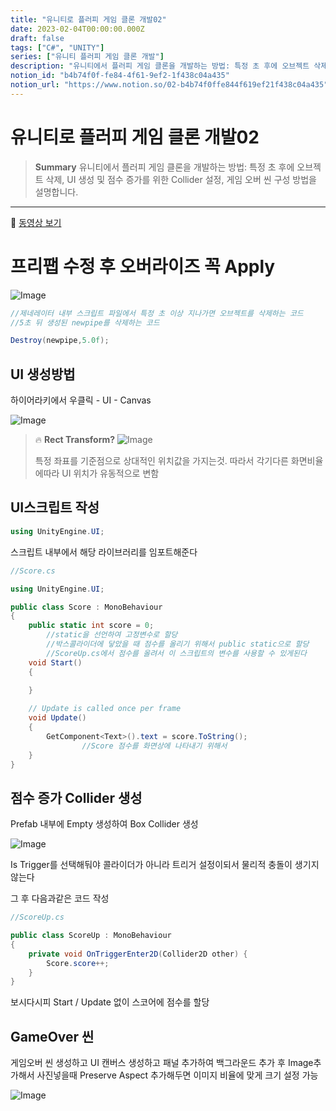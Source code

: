 ```yaml
---
title: "유니티로 플러피 게임 클론 개발02"
date: 2023-02-04T00:00:00.000Z
draft: false
tags: ["C#", "UNITY"]
series: ["유니티 플러피 게임 클론 개발"]
description: "유니티에서 플러피 게임 클론을 개발하는 방법: 특정 초 후에 오브젝트 삭제, UI 생성 및 점수 증가를 위한 Collider 설정, 게임 오버 씬 구성 방법을 설명합니다."
notion_id: "b4b74f0f-fe84-4f61-9ef2-1f438c04a435"
notion_url: "https://www.notion.so/02-b4b74f0ffe844f619ef21f438c04a435"
---
```


# 유니티로 플러피 게임 클론 개발02

> **Summary**
> 유니티에서 플러피 게임 클론을 개발하는 방법: 특정 초 후에 오브젝트 삭제, UI 생성 및 점수 증가를 위한 Collider 설정, 게임 오버 씬 구성 방법을 설명합니다.

---

🎥 [동영상 보기](https://www.youtube.com/watch?v=EqoU1PodQQ4&t=460s)

# 프리팹 수정 후 오버라이즈 꼭 Apply

![Image](https://prod-files-secure.s3.us-west-2.amazonaws.com/09ccd4d5-876c-4bba-bbdf-cc77a0a11257/4c19d9ad-fd43-480a-9efc-7661f1800dfd/Untitled.png?X-Amz-Algorithm=AWS4-HMAC-SHA256&X-Amz-Content-Sha256=UNSIGNED-PAYLOAD&X-Amz-Credential=ASIAZI2LB46674OHCJNP%2F20250724%2Fus-west-2%2Fs3%2Faws4_request&X-Amz-Date=20250724T102359Z&X-Amz-Expires=3600&X-Amz-Security-Token=IQoJb3JpZ2luX2VjEAIaCXVzLXdlc3QtMiJHMEUCIQDbhqus7PU3%2BSBhedl6Sz6%2BIYn46OKie30FYbixxX3JNAIgCE6gylk%2F1yzbMf8WFlwh5%2FIjj2zBdnAb%2BJCg8amrNuMq%2FwMIKhAAGgw2Mzc0MjMxODM4MDUiDMzxKHN%2FofBvrSn%2FRCrcA%2BTWhIcszZUdlktlbd%2FYCefyfoo08Pg1n5nBQdeVFfxzCrkZdu9TD2k6rQxSZNdo1iIAVQnoWs1A7zCep79OKybVVnHhi7WcpjBm%2FnTUmKT4gdkNk%2FMAfAHdar6Od%2B6sQS4Cugcz1cSmA5CgzkjnUu3sWi%2BU5CfQi0q0ioRoXOq%2BBDqbCaW9ihNrxCCh%2BLq2stI3ICNp6Ua7KqKdoUN%2F6Ehtk%2BKctQZK2VcYJnHD%2BULFv2JVQCl7ErMvnx4dHLbnzWOo6YSObjZqJj09pqQCPJxDd2YjujPWsxMFol4sNvYXJzUwnQ6yF8srVB%2BnBCI%2BDe0Wh86VsDMJrSfIIKLxx1HEPvVOP9Zf0x%2FUJCVn77Y1KXd8X1I9mMQiPeKQh67VGwGuRJ1TXVoWge5FsaAu0o0cVVR0qhkS4O8nHiWqKZIkjWiHJCh0Hyfvo6xKJu15b3GyQTIM63BhiRBEGWHnwgXuxcwrxUGX2ypayJESifOm%2B%2BBVJQwdctwGM%2FZrsKldXAme4oU0KKVA2%2BmqBWhvMY7LSEEU1cjWuSQc3eN0mHvhNW%2FFSl2Ey9MKTWycyoizRbFIPMTaYxSn21MbfhmIma4EWE1bNSzxbF%2B5EumnClnisR%2FkufFMnEu5gGtcMOT2h8QGOqUB0IWYgXhqxRX77iqfxmKQb7N8FvmuGP%2FmUNNovyxFs%2B77R5i7eEHqt9F2C%2BBKd5Z4XNrGZ96lDU0FdPk2triy4Rr4320LKN2FsMPdA3qt6%2Fp8WvQnFOv4hTOSWVbHrWMPR4hgrObAxeocJjAlsyhjSwQ0xpvcy%2Bav5zVygY8IhMOn3hfWGdiDNtsMWv%2Fud74BXSJcD9ujdFh8nJmse%2BtXnqib4R%2B6&X-Amz-Signature=f7f4b91a9182abe95df8063a9cdc823305219b7cb891ad94f45bcfaeb687458d&X-Amz-SignedHeaders=host&x-amz-checksum-mode=ENABLED&x-id=GetObject)

```c#
//제네레이터 내부 스크립트 파일에서 특정 초 이상 지나가면 오브젝트를 삭제하는 코드
//5초 뒤 생성된 newpipe를 삭제하는 코드

Destroy(newpipe,5.0f);
```

## UI 생성방법

하이어라키에서 우클릭 - UI - Canvas

![Image](https://prod-files-secure.s3.us-west-2.amazonaws.com/09ccd4d5-876c-4bba-bbdf-cc77a0a11257/4b878d2e-a01a-4fd4-b4a0-3a0c78b446c6/Untitled.png?X-Amz-Algorithm=AWS4-HMAC-SHA256&X-Amz-Content-Sha256=UNSIGNED-PAYLOAD&X-Amz-Credential=ASIAZI2LB46674OHCJNP%2F20250724%2Fus-west-2%2Fs3%2Faws4_request&X-Amz-Date=20250724T102359Z&X-Amz-Expires=3600&X-Amz-Security-Token=IQoJb3JpZ2luX2VjEAIaCXVzLXdlc3QtMiJHMEUCIQDbhqus7PU3%2BSBhedl6Sz6%2BIYn46OKie30FYbixxX3JNAIgCE6gylk%2F1yzbMf8WFlwh5%2FIjj2zBdnAb%2BJCg8amrNuMq%2FwMIKhAAGgw2Mzc0MjMxODM4MDUiDMzxKHN%2FofBvrSn%2FRCrcA%2BTWhIcszZUdlktlbd%2FYCefyfoo08Pg1n5nBQdeVFfxzCrkZdu9TD2k6rQxSZNdo1iIAVQnoWs1A7zCep79OKybVVnHhi7WcpjBm%2FnTUmKT4gdkNk%2FMAfAHdar6Od%2B6sQS4Cugcz1cSmA5CgzkjnUu3sWi%2BU5CfQi0q0ioRoXOq%2BBDqbCaW9ihNrxCCh%2BLq2stI3ICNp6Ua7KqKdoUN%2F6Ehtk%2BKctQZK2VcYJnHD%2BULFv2JVQCl7ErMvnx4dHLbnzWOo6YSObjZqJj09pqQCPJxDd2YjujPWsxMFol4sNvYXJzUwnQ6yF8srVB%2BnBCI%2BDe0Wh86VsDMJrSfIIKLxx1HEPvVOP9Zf0x%2FUJCVn77Y1KXd8X1I9mMQiPeKQh67VGwGuRJ1TXVoWge5FsaAu0o0cVVR0qhkS4O8nHiWqKZIkjWiHJCh0Hyfvo6xKJu15b3GyQTIM63BhiRBEGWHnwgXuxcwrxUGX2ypayJESifOm%2B%2BBVJQwdctwGM%2FZrsKldXAme4oU0KKVA2%2BmqBWhvMY7LSEEU1cjWuSQc3eN0mHvhNW%2FFSl2Ey9MKTWycyoizRbFIPMTaYxSn21MbfhmIma4EWE1bNSzxbF%2B5EumnClnisR%2FkufFMnEu5gGtcMOT2h8QGOqUB0IWYgXhqxRX77iqfxmKQb7N8FvmuGP%2FmUNNovyxFs%2B77R5i7eEHqt9F2C%2BBKd5Z4XNrGZ96lDU0FdPk2triy4Rr4320LKN2FsMPdA3qt6%2Fp8WvQnFOv4hTOSWVbHrWMPR4hgrObAxeocJjAlsyhjSwQ0xpvcy%2Bav5zVygY8IhMOn3hfWGdiDNtsMWv%2Fud74BXSJcD9ujdFh8nJmse%2BtXnqib4R%2B6&X-Amz-Signature=1db4505c43779efe2a60826ba7646a6594f5d45abc94e8d152a4c2c7e18e7fc5&X-Amz-SignedHeaders=host&x-amz-checksum-mode=ENABLED&x-id=GetObject)


> 🔥 **Rect Transform?**
> ![Image](https://prod-files-secure.s3.us-west-2.amazonaws.com/09ccd4d5-876c-4bba-bbdf-cc77a0a11257/2f1c9bdf-b650-4c85-aa76-cb03a6c25099/Untitled.png?X-Amz-Algorithm=AWS4-HMAC-SHA256&X-Amz-Content-Sha256=UNSIGNED-PAYLOAD&X-Amz-Credential=ASIAZI2LB466XGBFO7QJ%2F20250724%2Fus-west-2%2Fs3%2Faws4_request&X-Amz-Date=20250724T102359Z&X-Amz-Expires=3600&X-Amz-Security-Token=IQoJb3JpZ2luX2VjEAIaCXVzLXdlc3QtMiJGMEQCIBZlU0ZmCcK%2BEYfHuneSWkKddmqwQJUBeuYR9JoQvU8%2BAiAEYmwnk8lheYphzRpoyLxM%2FcgEHrwhz%2Bc120EJ2AF0LCr%2FAwgqEAAaDDYzNzQyMzE4MzgwNSIMYIAmpnCbLpKSxQOeKtwDMERJKshcnxa69XGjcmZrbgtNRBsg72awa6GdYNmVUPKCM3iuwXzjE%2BA5ZZvKgvOBcx7dGWv93Ky1UPOhXLFGDsmelTT62XaxhXBrd45VnxAqoimWetkLz4%2FV3vb7%2Fp87M10UplIyBIvShWIEkuCthABlwimn1KR9BEjjgC9pe9bmQ5CTtemu3i1m8OXTSeLRTPsgg1LgcZUwQxgjEVJyy0gragKiuif3V97draqa3vcmanm82wWev2ia%2F4RCUQfqD236IWBCQNBD%2BNZ34JU9xgEJuq88XGz%2BM8yW0KuQ3i%2Fg18h2%2Feq7GxdObSVxbmXi0tLKydM6jaXbi8wvDd2Pe9yzqUmNAWFInoGUBDdzTCw11cxwqg6aFRWOAp2o846YYK0aLU5Azz4DJFP3agAPFNd5xjM3HLoc%2BJe7Okh13aybUKLeX4CvJ8J0MnIQhT3CBAOBzp4iy7tQBqXyyOzO%2BD71Iv%2BZcUhx23roCpw7e1HgH4ROkVL7weMnlsujfeHzwYhUwtZywCa1HL%2Fx64FAMWnXidPWEt9v1ZPpttBneFkH4X4NzX3hkb%2FdH9eaH2tlGPbLL0CIwlgIwQf8zEZqAzDHTrQXZGUcalFxYUr3%2FJo6L2vlysU8MRZ1OF4w4PWHxAY6pgEU4G081pFDiJqlCCll2L5SkFLyZqxVS4ge%2FlItZcZsDpL5vu11CWwZHnU6gaak4Qm61jUyC%2FUIJyuwlqNvn1pHYzAcgq1DeyIKaJSiFnsRDyDSg9UMkUB6YvRr2%2FMBuEO%2F%2Fs5ODsMRWVP4xyao7zBO1e%2Bt0P5xT0DJyLT7sOTJHB92%2BnP5KzJhVnwJGlMqwIZQV1XqCbghCxyyBrBFR7gulLiPXwXQ&X-Amz-Signature=ee310af6a8c903435ae9a247abbf2baaf169898cc8d207cbca5c2ff2c0345416&X-Amz-SignedHeaders=host&x-amz-checksum-mode=ENABLED&x-id=GetObject)
>
> 특정 좌표를 기준점으로 상대적인 위치값을 가지는것. 따라서 각기다른 화면비율에따라 UI 위치가 유동적으로 변함
>
>


## UI스크립트 작성

```c#
using UnityEngine.UI;
```

스크립트 내부에서 해당 라이브러리를 임포트해준다

```c#
//Score.cs

using UnityEngine.UI;

public class Score : MonoBehaviour
{
    public static int score = 0;
		//static을 선언하여 고정변수로 할당
		//박스콜라이더에 닿았을 때 점수를 올리기 위해서 public static으로 할당
		//ScoreUp.cs에서 점수를 올려서 이 스크립트의 변수를 사용할 수 있게된다
    void Start()
    {
        
    }

    // Update is called once per frame
    void Update()
    {
        GetComponent<Text>().text = score.ToString();
				//Score 점수를 화면상에 나타내기 위해서
    }
}
```

## 점수 증가 Collider 생성

Prefab 내부에 Empty 생성하여 Box Collider 생성

![Image](https://prod-files-secure.s3.us-west-2.amazonaws.com/09ccd4d5-876c-4bba-bbdf-cc77a0a11257/c51fdadf-63fd-4421-82c5-22a0de8c679f/Untitled.png?X-Amz-Algorithm=AWS4-HMAC-SHA256&X-Amz-Content-Sha256=UNSIGNED-PAYLOAD&X-Amz-Credential=ASIAZI2LB46674OHCJNP%2F20250724%2Fus-west-2%2Fs3%2Faws4_request&X-Amz-Date=20250724T102359Z&X-Amz-Expires=3600&X-Amz-Security-Token=IQoJb3JpZ2luX2VjEAIaCXVzLXdlc3QtMiJHMEUCIQDbhqus7PU3%2BSBhedl6Sz6%2BIYn46OKie30FYbixxX3JNAIgCE6gylk%2F1yzbMf8WFlwh5%2FIjj2zBdnAb%2BJCg8amrNuMq%2FwMIKhAAGgw2Mzc0MjMxODM4MDUiDMzxKHN%2FofBvrSn%2FRCrcA%2BTWhIcszZUdlktlbd%2FYCefyfoo08Pg1n5nBQdeVFfxzCrkZdu9TD2k6rQxSZNdo1iIAVQnoWs1A7zCep79OKybVVnHhi7WcpjBm%2FnTUmKT4gdkNk%2FMAfAHdar6Od%2B6sQS4Cugcz1cSmA5CgzkjnUu3sWi%2BU5CfQi0q0ioRoXOq%2BBDqbCaW9ihNrxCCh%2BLq2stI3ICNp6Ua7KqKdoUN%2F6Ehtk%2BKctQZK2VcYJnHD%2BULFv2JVQCl7ErMvnx4dHLbnzWOo6YSObjZqJj09pqQCPJxDd2YjujPWsxMFol4sNvYXJzUwnQ6yF8srVB%2BnBCI%2BDe0Wh86VsDMJrSfIIKLxx1HEPvVOP9Zf0x%2FUJCVn77Y1KXd8X1I9mMQiPeKQh67VGwGuRJ1TXVoWge5FsaAu0o0cVVR0qhkS4O8nHiWqKZIkjWiHJCh0Hyfvo6xKJu15b3GyQTIM63BhiRBEGWHnwgXuxcwrxUGX2ypayJESifOm%2B%2BBVJQwdctwGM%2FZrsKldXAme4oU0KKVA2%2BmqBWhvMY7LSEEU1cjWuSQc3eN0mHvhNW%2FFSl2Ey9MKTWycyoizRbFIPMTaYxSn21MbfhmIma4EWE1bNSzxbF%2B5EumnClnisR%2FkufFMnEu5gGtcMOT2h8QGOqUB0IWYgXhqxRX77iqfxmKQb7N8FvmuGP%2FmUNNovyxFs%2B77R5i7eEHqt9F2C%2BBKd5Z4XNrGZ96lDU0FdPk2triy4Rr4320LKN2FsMPdA3qt6%2Fp8WvQnFOv4hTOSWVbHrWMPR4hgrObAxeocJjAlsyhjSwQ0xpvcy%2Bav5zVygY8IhMOn3hfWGdiDNtsMWv%2Fud74BXSJcD9ujdFh8nJmse%2BtXnqib4R%2B6&X-Amz-Signature=619a137933c9ee973bb36802747ca7b2697ac952ba21124eecf75428672787f4&X-Amz-SignedHeaders=host&x-amz-checksum-mode=ENABLED&x-id=GetObject)

Is Trigger를 선택해둬야 콜라이더가 아니라 트리거 설정이되서 물리적 충돌이 생기지 않는다


그 후 다음과같은 코드 작성

```c#
//ScoreUp.cs

public class ScoreUp : MonoBehaviour
{
    private void OnTriggerEnter2D(Collider2D other) {
        Score.score++;
    }
}
```

보시다시피 Start / Update 없이 스코어에 점수를 할당


## GameOver 씬

게임오버 씬 생성하고 UI 캔버스 생성하고 패널 추가하여 백그라운드 추가 후 Image추가해서 사진넣을때 Preserve Aspect 추가해두면 이미지 비율에 맞게 크기 설정 가능

![Image](https://prod-files-secure.s3.us-west-2.amazonaws.com/09ccd4d5-876c-4bba-bbdf-cc77a0a11257/5e2c51dd-2557-4379-9307-180d986da3f0/Untitled.png?X-Amz-Algorithm=AWS4-HMAC-SHA256&X-Amz-Content-Sha256=UNSIGNED-PAYLOAD&X-Amz-Credential=ASIAZI2LB46674OHCJNP%2F20250724%2Fus-west-2%2Fs3%2Faws4_request&X-Amz-Date=20250724T102359Z&X-Amz-Expires=3600&X-Amz-Security-Token=IQoJb3JpZ2luX2VjEAIaCXVzLXdlc3QtMiJHMEUCIQDbhqus7PU3%2BSBhedl6Sz6%2BIYn46OKie30FYbixxX3JNAIgCE6gylk%2F1yzbMf8WFlwh5%2FIjj2zBdnAb%2BJCg8amrNuMq%2FwMIKhAAGgw2Mzc0MjMxODM4MDUiDMzxKHN%2FofBvrSn%2FRCrcA%2BTWhIcszZUdlktlbd%2FYCefyfoo08Pg1n5nBQdeVFfxzCrkZdu9TD2k6rQxSZNdo1iIAVQnoWs1A7zCep79OKybVVnHhi7WcpjBm%2FnTUmKT4gdkNk%2FMAfAHdar6Od%2B6sQS4Cugcz1cSmA5CgzkjnUu3sWi%2BU5CfQi0q0ioRoXOq%2BBDqbCaW9ihNrxCCh%2BLq2stI3ICNp6Ua7KqKdoUN%2F6Ehtk%2BKctQZK2VcYJnHD%2BULFv2JVQCl7ErMvnx4dHLbnzWOo6YSObjZqJj09pqQCPJxDd2YjujPWsxMFol4sNvYXJzUwnQ6yF8srVB%2BnBCI%2BDe0Wh86VsDMJrSfIIKLxx1HEPvVOP9Zf0x%2FUJCVn77Y1KXd8X1I9mMQiPeKQh67VGwGuRJ1TXVoWge5FsaAu0o0cVVR0qhkS4O8nHiWqKZIkjWiHJCh0Hyfvo6xKJu15b3GyQTIM63BhiRBEGWHnwgXuxcwrxUGX2ypayJESifOm%2B%2BBVJQwdctwGM%2FZrsKldXAme4oU0KKVA2%2BmqBWhvMY7LSEEU1cjWuSQc3eN0mHvhNW%2FFSl2Ey9MKTWycyoizRbFIPMTaYxSn21MbfhmIma4EWE1bNSzxbF%2B5EumnClnisR%2FkufFMnEu5gGtcMOT2h8QGOqUB0IWYgXhqxRX77iqfxmKQb7N8FvmuGP%2FmUNNovyxFs%2B77R5i7eEHqt9F2C%2BBKd5Z4XNrGZ96lDU0FdPk2triy4Rr4320LKN2FsMPdA3qt6%2Fp8WvQnFOv4hTOSWVbHrWMPR4hgrObAxeocJjAlsyhjSwQ0xpvcy%2Bav5zVygY8IhMOn3hfWGdiDNtsMWv%2Fud74BXSJcD9ujdFh8nJmse%2BtXnqib4R%2B6&X-Amz-Signature=2b6c352e17cb3a1afa5a80c6cb5e5cb8c0a75434eb934f8e776f6bb227c66305&X-Amz-SignedHeaders=host&x-amz-checksum-mode=ENABLED&x-id=GetObject)

